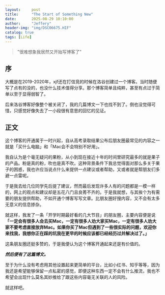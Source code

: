 ```yaml
---
layout:     post
title:      "The Start of Something New"
date:       2025-08-29 10:10:00
author:     "Jeffery"
header-img: "img/DSC06675.HIF"
catalog: true
tags: [Life]
---
```


> "很难想象我居然又开始写博客了"

## 序

大概是在2019-2020年，xjf还在打信竞的时候在洛谷创建过一个博客。当时随便写了点有的没的，也没什么技术值得分享。那个博客简单且纯粹，甚至有点过于简单以至于显得弱智了。

后来洛谷博客好像整个被关闭了，我的几篇博文一下也找不到了。倒也没觉得可惜，只感觉好像失去了一小段很有意思的回忆的见证。

## 正文

这个博客的开通属于一时兴起，自从高考录取结果公布后朋友圈最常见的内容之一就是「买什么电脑」和「Mac会不会特别不好用」。

我自认为是个毫无疑问的果粉，从小到现在接近十年的时间里研究最多的就是果子的产品。粉是真的粉，吹也是真不吹。这种背景条件下我总觉得面对那么多关于果子的困惑，我也许应当说点什么来提供一点建议或者帮助，又或者就是帮朋友们多避一点雷呢。

于是我去给几位同学先后提了建议，然而最后发现许多人有的问题都是一模一样的，网上的观点和建议却是五花八门且良莠不齐的。于是我就想，与其挨个为有需要的朋友提供帮助，不如开通个博客写写文章。比朋友圈好搜内容，又不会有太多无意义的信息掺杂。

就这样，我发了一条「开学时期最好看的几大节目」的朋友圈，主要内容便是说 **「一定会有很多人会去买Mac，一定有很多人劝大家买Mac，一定有很多人劝大家不要考虑直接放弃Mac。如果你买了Mac但遇到了一些很实际的问题，欢迎你来找我，我想你正在踩的坑我在更早的时候应该都已经经历过并解决过了。」**

这条朋友圈还挺多赞的，于是我便认为这个博客开通起来还是有价值的。

***然后便有了这篇博文。***

至于为什么没有考虑用其他设置起来更简单的平台，比如小红书、知乎等等，因为我还是希望能够保留一点私密的感觉，即便这种东西一定不会有什么推流，我也不希望会出现什么莫名其妙推给了跟这些内容毫无关联的人的风险。

就这样吧。
